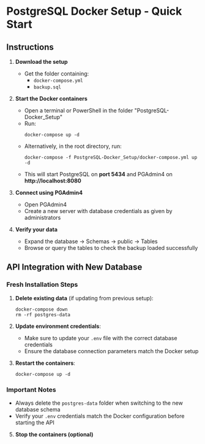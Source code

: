 # PostgreSQL Docker Setup - Quick Start

## Instructions

1. **Download the setup**
   - Get the folder containing:
     - `docker-compose.yml`
     - `backup.sql`

2. **Start the Docker containers**
   - Open a terminal or PowerShell in the folder "PostgreSQL-Docker_Setup"
   - Run:
     ```
     docker-compose up -d
     ```
   - Alternatively, in the root directory, run:
      ```
      docker-compose -f PostgreSQL-Docker_Setup/docker-compose.yml up -d
      ```
   - This will start PostgreSQL on **port 5434** and PGAdmin4 on **http://localhost:8080**

3. **Connect using PGAdmin4**
   - Open PGAdmin4
   - Create a new server with database credentials as given by administrators

4. **Verify your data**
   - Expand the database → Schemas → public → Tables
   - Browse or query the tables to check the backup loaded successfully

## API Integration with New Database

### Fresh Installation Steps
1. **Delete existing data** (if updating from previous setup):
   ```
   docker-compose down
   rm -rf postgres-data
   ```
   
2. **Update environment credentials**:
   - Make sure to update your `.env` file with the correct database credentials
   - Ensure the database connection parameters match the Docker setup

3. **Restart the containers**:
   ```
   docker-compose up -d
   ```

### Important Notes
- Always delete the `postgres-data` folder when switching to the new database schema
- Verify your `.env` credentials match the Docker configuration before starting the API

5. **Stop the containers (optional)**
